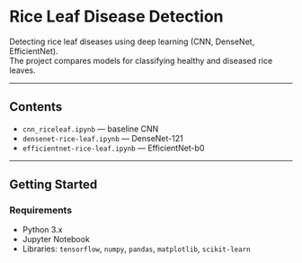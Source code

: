 # Rice Leaf Disease Detection

Detecting rice leaf diseases using deep learning (CNN, DenseNet, EfficientNet).  
The project compares models for classifying healthy and diseased rice leaves.

---

## Contents
- `cnn_riceleaf.ipynb` — baseline CNN  
- `densenet-rice-leaf.ipynb` — DenseNet-121
- `efficientnet-rice-leaf.ipynb` — EfficientNet-b0 

---

## Getting Started

### Requirements
- Python 3.x  
- Jupyter Notebook  
- Libraries: `tensorflow`, `numpy`, `pandas`, `matplotlib`, `scikit-learn`

